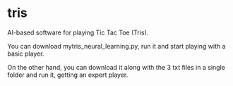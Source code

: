# tris
AI-based software for playing Tic Tac Toe (Tris).

You can download mytris_neural_learning.py, run it and start playing with a basic player.

On the other hand, you can download it along with the 3 txt files in a single folder and run it, getting an expert player.
